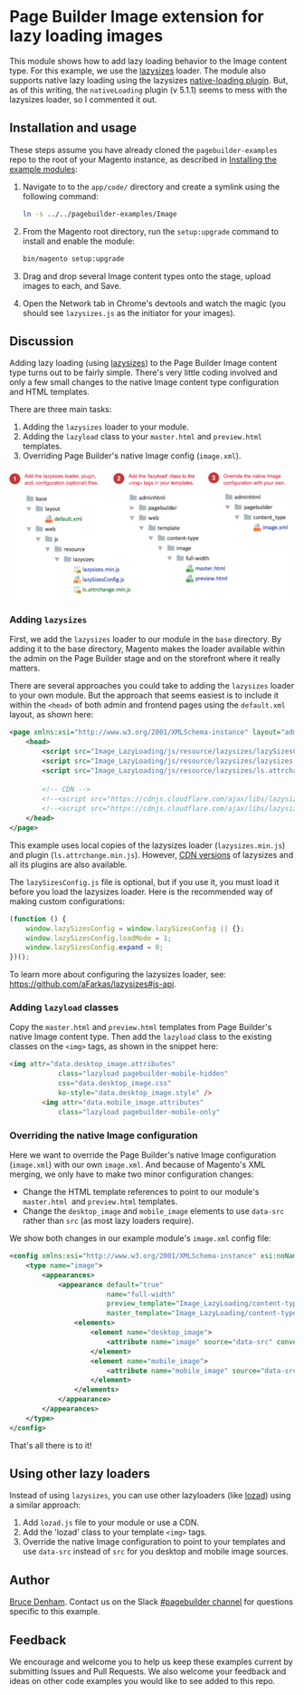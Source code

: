 # Page Builder Image extension for lazy loading images

This module shows how to add lazy loading behavior to the Image content type. For this example, we use the [lazysizes](https://github.com/aFarkas/lazysizes) loader. The module also supports native lazy loading using the lazysizes [native-loading plugin](https://github.com/aFarkas/lazysizes/tree/gh-pages/plugins/native-loading). But, as of this writing, the `nativeLoading` plugin (v 5.1.1) seems to mess with the lazysizes loader, so I commented it out.

## Installation and usage

These steps assume you have already cloned the `pagebuilder-examples` repo to the root of your Magento instance, as described in [Installing the example modules](../../README.md):

1. Navigate to to the `app/code/` directory and create a symlink using the following command:

    ```bash
    ln -s ../../pagebuilder-examples/Image
    ```

1. From the Magento root directory, run the `setup:upgrade` command to install and enable the module:

   ```bash
   bin/magento setup:upgrade
   ```

1. Drag and drop several Image content types onto the stage, upload images to each, and Save.

1. Open the Network tab in Chrome's devtools and watch the magic (you should see `lazysizes.js` as the initiator for your images).

## Discussion

Adding lazy loading (using [lazysizes](https://github.com/aFarkas/lazysizes)) to the Page Builder Image content type turns out to be fairly simple. There's very little coding involved and only a few small changes to the native Image content type configuration and HTML templates.

There are three main tasks:

1. Adding the `lazysizes` loader to your module.
2. Adding the `lazyload` class to your `master.html` and `preview.html` templates.
3. Overriding Page Builder's native Image config (`image.xml`).

![Add Lazy Loading](adding-lazy-loading.svg "Steps for adding lazy loading functionality")



### Adding `lazysizes`

First, we add the `lazysizes` loader to our module in the `base` directory. By adding it to the base directory, Magento makes the loader available within the admin on the Page Builder stage and on the storefront where it really matters.

There are several approaches you could take to adding the `lazysizes` loader to your own module. But the approach that seems easiest is to include it within the `<head>` of both admin and frontend pages using the `default.xml` layout, as shown here:

```xml
<page xmlns:xsi="http://www.w3.org/2001/XMLSchema-instance" layout="admin-1column" xsi:noNamespaceSchemaLocation="urn:magento:framework:View/Layout/etc/page_configuration.xsd">
    <head>
        <script src="Image_LazyLoading/js/resource/lazysizes/lazySizesConfig.js"></script>
        <script src="Image_LazyLoading/js/resource/lazysizes/lazysizes.min.js"></script>
        <script src="Image_LazyLoading/js/resource/lazysizes/ls.attrchange.min.js"></script>

        <!-- CDN -->
        <!--<script src="https://cdnjs.cloudflare.com/ajax/libs/lazysizes/5.1.1/lazysizes.min.js" src_type="url"></script>-->
        <!--<script src="https://cdnjs.cloudflare.com/ajax/libs/lazysizes/5.1.1/plugins/attrchange/ls.attrchange.min.js" src_type="url"></script>-->
    </head>
</page>
```

This example uses local copies of the lazysizes loader (`lazysizes.min.js`) and plugin (`ls.attrchange.min.js`). However, [CDN versions](https://cdnjs.com/libraries/lazysizes) of lazysizes and all its plugins are also available.

The `lazySizesConfig.js` file is optional, but if you use it, you must load it before you load the lazysizes loader. Here is the recommended way of making custom configurations:

```js
(function () {
    window.lazySizesConfig = window.lazySizesConfig || {};
    window.lazySizesConfig.loadMode = 1;
    window.lazySizesConfig.expand = 0;
})();
```

To learn more about configuring the lazysizes loader, see: https://github.com/aFarkas/lazysizes#js-api.


### Adding `lazyload` classes

Copy the `master.html` and `preview.html` templates from Page Builder's native Image content type. Then  add the `lazyload` class to the existing classes on the `<img>` tags, as shown in the snippet here:

```html
<img attr="data.desktop_image.attributes"
            class="lazyload pagebuilder-mobile-hidden"
            css="data.desktop_image.css"
            ko-style="data.desktop_image.style" />
        <img attr="data.mobile_image.attributes"
            class="lazyload pagebuilder-mobile-only"
```

### Overriding the native Image configuration

Here we want to override the Page Builder's native Image configuration (`image.xml`) with our own `image.xml`. And because of Magento's XML merging, we only have to make two minor configuration changes:

* Change the HTML template references to point to our module's `master.html `and `preview.html` templates.
* Change the `desktop_image` and `mobile_image` elements to use `data-src` rather than `src` (as most lazy loaders require).

We show both changes in our example module's `image.xml` config file:

```xml
<config xmlns:xsi="http://www.w3.org/2001/XMLSchema-instance" xsi:noNamespaceSchemaLocation="urn:magento:module:Magento_PageBuilder:etc/content_type.xsd">
    <type name="image">
        <appearances>
            <appearance default="true"
                        name="full-width"
                        preview_template="Image_LazyLoading/content-type/image/full-width/preview"
                        master_template="Image_LazyLoading/content-type/image/full-width/master">
                <elements>
                    <element name="desktop_image">
                        <attribute name="image" source="data-src" converter="Magento_PageBuilder/js/converter/attribute/src" preview_converter="Magento_PageBuilder/js/converter/attribute/preview/src"/>
                    </element>
                    <element name="mobile_image">
                        <attribute name="mobile_image" source="data-src" converter="Magento_PageBuilder/js/converter/attribute/src" preview_converter="Magento_PageBuilder/js/converter/attribute/preview/src"/>
                    </element>
                </elements>
            </appearance>
        </appearances>
    </type>
</config>
```

That's all there is to it!

## Using other lazy loaders

Instead of using `lazysizes`, you can use other lazyloaders (like [lozad](https://github.com/ApoorvSaxena/lozad.js)) using a similar approach:

1.  Add `lozad.js` file to your module or use a CDN.
2.  Add the 'lozad' class to your template `<img>` tags.
3.  Override the native Image configuration to point to your templates and use `data-src` instead of `src` for you desktop and mobile image sources.

## Author

[Bruce Denham](https://github.com/bdenham). Contact us on the Slack [#pagebuilder channel](https://slack.com/app_redirect?channel=pagebuilder) for questions specific to this example.

## Feedback

We encourage and welcome you to help us keep these examples current by submitting Issues and Pull Requests. We also welcome your feedback and ideas on other code examples you would like to see added to this repo.
